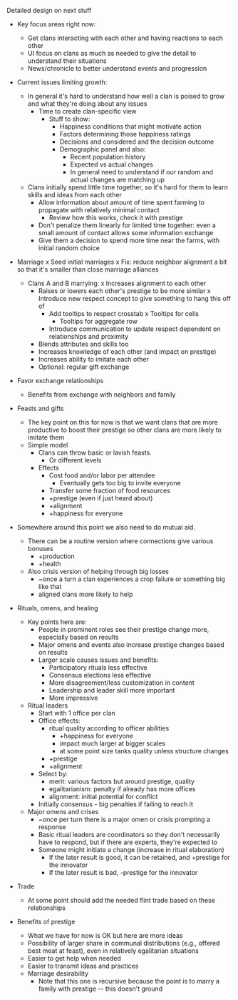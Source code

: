 Detailed design on next stuff

*   Key focus areas right now:
    *   Get clans interacting with each other and having reactions to
        each other
    *   UI focus on clans as much as needed to give the detail to
        understand their situations
    *   News/chronicle to better understand events and progression

*   Current issues limiting growth:
    *   In general it's hard to understand how well a clan is poised
        to grow and what they're doing about any issues
        *   Time to create clan-specific view
            *   Stuff to show:
                *   Happiness conditions that might motivate action
                *   Factors determining those happiness ratings
                *   Decisions and considered and the decision outcome
                *   Demographic panel and also:
                    *   Recent population history
                    *   Expected vs actual changes
                    *   In general need to understand if our random
                        and actual changes are matching up
    *   Clans initially spend little time together, so it's hard for
        them to learn skills and ideas from each other
        *   Allow information about amount of time spent farming
            to propagate with relatively minimal contact
            *   Review how this works, check it with prestige
        *   Don't penalize them linearly for limited time together:
            even a small amount of contact allows some information
            exchange
        *   Give them a decision to spend more time near the farms,
            with initial random choice

*   Marriage
    x   Seed initial marriages
    x   Fix: reduce neighbor alignment a bit so that it's smaller than
        close marriage alliances
    *   Clans A and B marrying:
        x   Increases alignment to each other
        *   Raises or lowers each other's prestige to be more similar
            x   Introduce new respect concept to give something to hang
                this off of
            *   Add tooltips to respect crosstab
                x   Tooltips for cells
                *   Tooltips for aggregate row
            *   Introduce communication to update respect dependent on
                relationships and proximity
        *   Blends attributes and skills too
        *   Increases knowledge of each other (and impact on prestige)
        *   Increases ability to imitate each other
        *   Optional: regular gift exchange

*   Favor exchange relationships
    *   Benefits from exchange with neighbors and family

*   Feasts and gifts
    *   The key point on this for now is that we want clans that are
        more productive to boost their prestige so other clans are
        more likely to imitate them
    *   Simple model
        *   Clans can throw basic or lavish feasts.
            *   Or different levels
        *   Effects
            *   Cost food and/or labor per attendee
                *   Eventually gets too big to invite everyone
            *   Transfer some fraction of food resources
            *   +prestige (even if just heard about)
            *   +alignment
            *   +happiness for everyone

*   Somewhere around this point we also need to do mutual aid.
    *   There can be a routine version where connections give various
        bonuses
        *   +production
        *   +health
    *   Also crisis version of helping through big losses
        *   ~once a turn a clan experiences a crop failure or something
            big like that
        *   aligned clans more likely to help

*   Rituals, omens, and healing
    *   Key points here are:
        *   People in prominent roles see their prestige change more, especially
            based on results
        *   Major omens and events also increase prestige changes based on 
            results
        *   Larger scale causes issues and benefits:
            *   Participatory rituals less effective
            *   Consensus elections less effective
            *   More disagreement/less customization in content
            *   Leadership and leader skill more important
            *   More impressive
    *   Ritual leaders
        *   Start with 1 office per clan
        *   Office effects:
            *   ritual quality according to officer abilities
                *   +happiness for everyone
                *   impact much larger at bigger scales
                *   at some point size tanks quality unless structure changes
            *   +prestige
            *   +alignment
        *   Select by:
            *   merit: various factors but around prestige, quality
            *   egalitarianism: penalty if already has more offices
            *   alignment: initial potential for conflict
        *   Initially consensus - big penalties if failing to reach it
    *   Major omens and crises
        *   ~once per turn there is a major omen or crisis prompting
            a response
        *   Basic ritual leaders are coordinators so they don't necessarily
            have to respond, but if there are experts, they're expected to
        *   Someone might initiate a change (increase in ritual elaboration)
            *   If the later result is good, it can be retained, and +prestige
                for the innovator
            *   If the later result is bad, -prestige for the innovator

*   Trade
    *   At some point should add the needed flint trade based on these
        relationships

*   Benefits of prestige
    *   What we have for now is OK but here are more ideas
    *   Possibility of larger share in communal distributions
        (e.g., offered best meat at feast), even in relatively
        egalitarian situations
    *   Easier to get help when needed
    *   Easier to transmit ideas and practices
    *   Marriage desirability
        *   Note that this one is recursive because the point is to
            marry a family with prestige -- this doesn't ground

